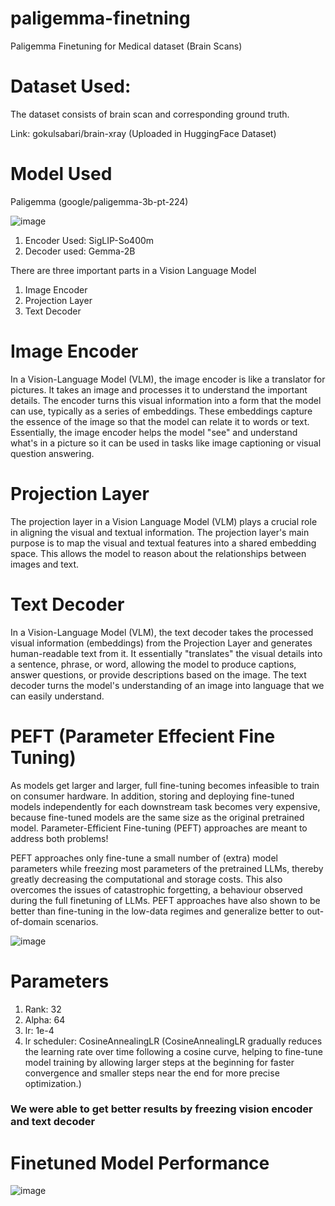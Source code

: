 # paligemma-finetning

Paligemma Finetuning for Medical dataset (Brain Scans)

# Dataset Used:
The dataset consists of brain scan and corresponding ground truth. 

Link: gokulsabari/brain-xray (Uploaded in HuggingFace Dataset)

# Model Used

Paligemma (google/paligemma-3b-pt-224)

![image](https://github.com/user-attachments/assets/f9100a93-9815-42e9-9632-075adbae7a37)

1) Encoder Used: SigLIP-So400m
2) Decoder used: Gemma-2B

There are three important parts in a Vision Language Model
1) Image Encoder
2) Projection Layer
3) Text Decoder

# Image Encoder
In a Vision-Language Model (VLM), the image encoder is like a translator for pictures. It takes an image and processes it to understand the important details. The encoder turns this visual information into a form that the model can use, typically as a series of embeddings. These embeddings capture the essence of the image so that the model can relate it to words or text. Essentially, the image encoder helps the model "see" and understand what's in a picture so it can be used in tasks like image captioning or visual question answering.

# Projection Layer
The projection layer in a Vision Language Model (VLM) plays a crucial role in aligning the visual and textual information. 
The projection layer's main purpose is to map the visual and textual features into a shared embedding space. This allows the model to reason about the relationships between images and text.

# Text Decoder
In a Vision-Language Model (VLM), the text decoder takes the processed visual information (embeddings) from the Projection Layer and generates human-readable text from it. It essentially "translates" the visual details into a sentence, phrase, or word, allowing the model to produce captions, answer questions, or provide descriptions based on the image. The text decoder turns the model's understanding of an image into language that we can easily understand. 

# PEFT (Parameter Effecient Fine Tuning)
As models get larger and larger, full fine-tuning becomes infeasible to train on consumer hardware. In addition, storing and deploying fine-tuned models independently for each downstream task becomes very expensive, because fine-tuned models are the same size as the original pretrained model. Parameter-Efficient Fine-tuning (PEFT) approaches are meant to address both problems!

PEFT approaches only fine-tune a small number of (extra) model parameters while freezing most parameters of the pretrained LLMs, thereby greatly decreasing the computational and storage costs. This also overcomes the issues of catastrophic forgetting, a behaviour observed during the full finetuning of LLMs. PEFT approaches have also shown to be better than fine-tuning in the low-data regimes and generalize better to out-of-domain scenarios.

![image](https://github.com/user-attachments/assets/2ad6173d-48df-4bd5-9cc7-f10590662660)

# Parameters
1) Rank: 32
2) Alpha: 64
3) lr: 1e-4
4) lr scheduler: CosineAnnealingLR (CosineAnnealingLR gradually reduces the learning rate over time following a cosine curve, helping to fine-tune model training by allowing larger steps at the beginning for faster convergence and smaller steps near the end for more precise optimization.)

### We were able to get better results by freezing vision encoder and text decoder 


# Finetuned Model Performance
![image](https://github.com/user-attachments/assets/de9356c4-d266-4abe-8353-4796ff83e063)


